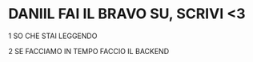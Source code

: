 # DANIIL FAI IL BRAVO SU, SCRIVI <3
 
1 SO CHE STAI LEGGENDO
 
2 SE FACCIAMO IN TEMPO FACCIO IL BACKEND
